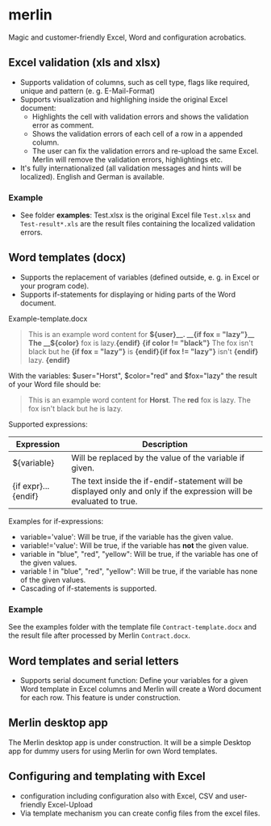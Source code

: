 # merlin
Magic and customer-friendly Excel, Word and configuration acrobatics.

## Excel validation (xls and xlsx)
* Supports validation of columns, such as cell type, flags like required, unique and pattern (e. g. E-Mail-Format)
* Supports visualization and highlighing inside the original Excel document:
  * Highlights the cell with validation errors and shows the validation error as comment.
  * Shows the validation errors of each cell of a row in a appended column.
  * The user can fix the validation errors and re-upload the same Excel. Merlin will remove the validation errors, highlightings etc.
* It's fully internationalized (all validation messages and hints will be localized). English and German is available.

### Example
* See folder __examples__: Test.xlsx is the original Excel file ```Test.xlsx``` and ```Test-result*.xls``` are the result files containing the localized validation errors.

## Word templates (docx) 
* Supports the replacement of variables (defined outside, e. g. in Excel or your program code).
* Supports if-statements for displaying or hiding parts of the Word document.

Example-template.docx
> This is an example word content for __${user}__.
> __{if fox = "lazy"}__ The __${color}__ fox is lazy.__{endif}__
> __{if color != "black"}__ The fox isn't black but he __{if fox = "lazy"}__ is __{endif}{if fox != "lazy"}__ isn't __{endif}__ lazy.
> __{endif}__

With the variables: $user="Horst", $color="red" and $fox="lazy" the result of your Word file should be:
> This is an example word content for __Horst__.
> The __red__ fox is lazy.
> The fox isn't black but he is lazy.

Supported expressions:

| Expression | Description |
|------------|-------------|
|${variable}|Will be replaced by the value of the variable if given.|
|{if expr}...{endif}|The text inside the if-endif-statement will be displayed only and only if the expression will be evaluated to true.

Examples for if-expressions:
* variable='value': Will be true, if the variable has the given value.
* variable!='value': Will be true, if the variable has __not__ the given value.
* variable in "blue", "red", "yellow": Will be true, if the variable has one of the given values.
* variable ! in "blue", "red", "yellow": Will be true, if the variable has none of the given values.
* Cascading of if-statements is supported.

### Example
See the examples folder with the template file ```Contract-template.docx``` and the result file after processed by Merlin ```Contract.docx```.

## Word templates and serial letters
* Supports serial document function: Define your variables for a given Word template in Excel columns and
Merlin will create a Word document for each row.
This feature is under construction.

## Merlin desktop app
The Merlin desktop app is under construction. It will be a simple Desktop app for dummy users for
using Merlin for own Word templates.

## Configuring and templating with Excel
* configuration including configuration also with Excel, CSV and user-friendly Excel-Upload
* Via template mechanism you can create config files from the excel files.
